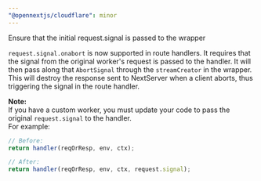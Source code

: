 ```yaml
---
"@opennextjs/cloudflare": minor
---
```


Ensure that the initial request.signal is passed to the wrapper



`request.signal.onabort` is now supported in route handlers. It requires that the signal from the original worker's request is passed to the handler. It will then pass along that `AbortSignal` through the `streamCreator` in the wrapper. This will destroy the response sent to NextServer when a client aborts, thus triggering the signal in the route handler.

**Note:**  
If you have a custom worker, you must update your code to pass the original `request.signal` to the handler.  
For example:

```js
// Before:
return handler(reqOrResp, env, ctx);

// After:
return handler(reqOrResp, env, ctx, request.signal);
```